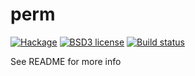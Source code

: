 # perm

[![Hackage](https://img.shields.io/hackage/v/perm.svg)](https://hackage.haskell.org/package/perm)
[![BSD3 license](https://img.shields.io/badge/license-BSD3-blue.svg)](LICENSE)
[![Build status](https://secure.travis-ci.org/chessai/perm.svg)](https://travis-ci.org/chessai/perm)

See README for more info